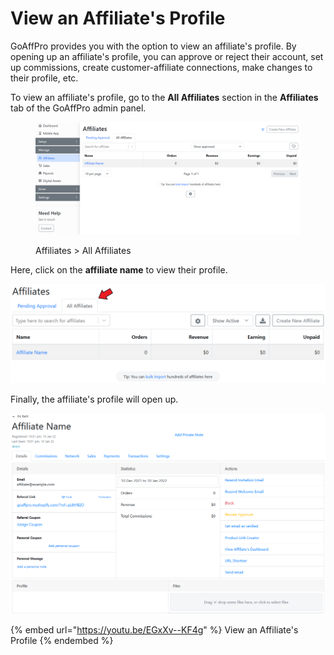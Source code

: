 # View an Affiliate's Profile

GoAffPro provides you with the option to view an affiliate's profile. By opening up an affiliate's profile, you can approve or reject their account, set up commissions, create customer-affiliate connections, make changes to their profile, etc.

To view an affiliate's profile, go to the **All Affiliates** section in the **Affiliates** tab of the GoAffPro admin panel.

<figure><img src="../../../.gitbook/assets/image (3520).png" alt=""><figcaption><p>Affiliates > All Affiliates</p></figcaption></figure>

Here, click on the **affiliate name** to view their profile.

![Click on the affiliate's name](<../../../.gitbook/assets/Annotation%202020-03-03%20013129 (1).png>)

Finally, the affiliate's profile will open up.

![](<../../../.gitbook/assets/image (688).png>)

{% embed url="https://youtu.be/EGxXv--KF4g" %}
View an Affiliate's Profile
{% endembed %}
